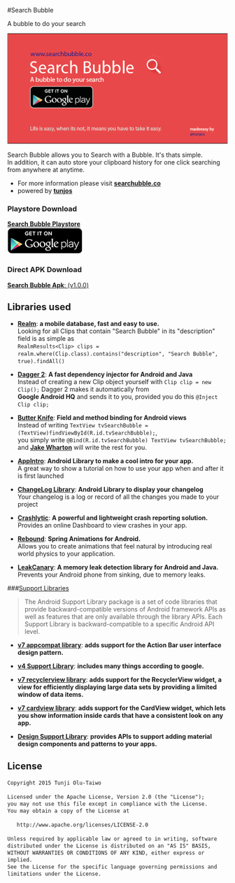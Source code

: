 #Search Bubble

A bubble to do your search

![Search Bubble Banner](art/banner.png)

Search Bubble allows you to Search with a Bubble. It's thats simple.  
In addition, it can auto store your clipboard history for one click searching from anywhere at anytime.

* For more information please visit [**searchubble.co**](http://www.searchbubble.co)
* powered by [**tunjos**](http://www.tunjos.com)


### Playstore Download
[**Search Bubble Playstore**](https://play.google.com/store/apps/details?id=com.tunjos.searchbubble)  
[![Get it on Google Play Store](art/playstore.png)](https://play.google.com/store/apps/details?id=com.tunjos.searchbubble)

### Direct APK Download
[**Search Bubble Apk**: (v1.0.0)](apk/SearchBubble-1.0.0.apk)

## Libraries used

- [**Realm**](https://realm.io/): **a mobile database, fast and easy to use.**  
Looking for all Clips that contain "Search Bubble" in its "description" field is as simple as  
```RealmResults<Clip> clips = realm.where(Clip.class).contains("description", "Search Bubble", true).findAll()```

- [**Dagger 2**](http://google.github.io/dagger/): **A fast dependency injector for Android and Java**  
Instead of creating a new Clip object yourself with ```Clip clip = new Clip();```  Dagger 2 makes it automatically from  
**Google Android HQ** and sends it to you, provided you do this ```@Inject Clip clip;```

- [**Butter Knife**](http://jakewharton.github.io/butterknife/): **Field and method binding for Android views**  
 Instead of writing ```TextView tvSearchBubble = (TextView)findViewById(R.id.tvSearchBubble);```,  
 you simply write ```@Bind(R.id.tvSearchBubble) TextView tvSearchBubble;``` and [**Jake Wharton**](http://github.com/jakewharton) will write the rest for you.

- [**AppIntro**](https://github.com/PaoloRotolo/AppIntro): **Android Library to make a cool intro for your app.**  
A great way to show a tutorial on how to use your app when and after it is first launched

- [**ChangeLog Library**](https://github.com/gabrielemariotti/changeloglib): **Android Library to display your changelog**  
Your changelog is a log or record of all the changes you made to your project

- [**Crashlytic**](https://get.fabric.io/crashlytics): **A powerful and lightweight crash reporting solution.**  
    Provides an online Dashboard to view crashes in your app.

- [**Rebound**](https://facebook.github.io/rebound/): **Spring Animations for Android.**  
    Allows you to create animations that feel natural by introducing real world physics to your application.

- [**LeakCanary**](https://github.com/square/leakcanary): **A memory leak detection library for Android and Java.**  
    Prevents your Android phone from sinking, due to memory leaks.


###[Support Libraries](http://developer.android.com/tools/support-library/index.html)
> The Android Support Library package is a set of code libraries that provide backward-compatible versions of Android framework APIs as well as features that are only available through the library APIs. Each Support Library is backward-compatible to a specific Android API level.

- [**v7 appcompat library**](https://developer.android.com/tools/support-library/features.html#v7-appcompat): **adds support for the Action Bar user interface design pattern.**

- [**v4 Support Library**](https://developer.android.com/tools/support-library/features.html#v4): **includes many things according to google.**

- [**v7 recyclerview library**](https://developer.android.com/tools/support-library/features.html#v7-recyclerview): **adds support for the RecyclerView widget, a view for efficiently displaying large data sets by providing a limited window of data items.**

- [**v7 cardview library**](https://developer.android.com/tools/support-library/features.html#v7-cardview): **adds support for the CardView widget, which lets you show information inside cards that have a consistent look on any app.**

- [**Design Support Library**](https://developer.android.com/tools/support-library/features.html#design):  **provides APIs to support adding material design components and patterns to your apps.**

License
-------

    Copyright 2015 Tunji Olu-Taiwo

    Licensed under the Apache License, Version 2.0 (the "License");
    you may not use this file except in compliance with the License.
    You may obtain a copy of the License at

       http://www.apache.org/licenses/LICENSE-2.0

    Unless required by applicable law or agreed to in writing, software
    distributed under the License is distributed on an "AS IS" BASIS,
    WITHOUT WARRANTIES OR CONDITIONS OF ANY KIND, either express or implied.
    See the License for the specific language governing permissions and
    limitations under the License.
